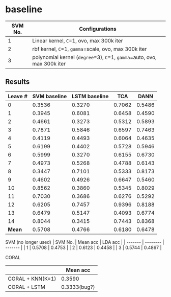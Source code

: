 baseline
===
| SVM No. | Configurations |
| ------ | -------------- |
| 1 | Linear kernel, `C`=1, ovo, max 300k iter |
| 2 | rbf kernel, `C`=1, `gamma`=scale, ovo, max 300k iter |
| 3 | polynomial kernel (`degree`=3), `C`=1, `gamma`=auto, ovo, max 300k iter |

Results
---
| Leave # | SVM baseline | LSTM baseline | TCA | DANN |
| ------- | ------------ | ------------- | --- | ---- |
|        0 | 0.3536 | 0.3270 | 0.7062 | 0.5486 |
|        1 | 0.3945 | 0.6081 | 0.6458 | 0.4590 |
|        2 | 0.4661 | 0.3273 | 0.5312 | 0.5893 |
|        3 | 0.7871 | 0.5846 | 0.6597 | 0.7463 |
|        4 | 0.4119 | 0.4493 | 0.6064 | 0.4635 |
|        5 | 0.6199 | 0.4402 | 0.5728 | 0.5946 |
|        6 | 0.5999 | 0.3270 | 0.6155 | 0.6730 |
|        7 | 0.4973 | 0.5268 | 0.4788 | 0.6143 |
|        8 | 0.3447 | 0.7101 | 0.5333 | 0.8173 |
|        9 | 0.4602 | 0.4926 | 0.6647 | 0.5460 |
|       10 | 0.8562 | 0.3860 | 0.5345 | 0.8029 |
|       11 | 0.7030 | 0.3686 | 0.6276 | 0.5292 |
|       12 | 0.6205 | 0.7457 | 0.9396 | 0.8188 |
|       13 | 0.6479 | 0.5147 | 0.4093 | 0.6774 |
|       14 | 0.8044 | 0.3415 | 0.7443 | 0.8368 |
| **Mean** | 0.5708 | 0.4766 | 0.6180 | 0.6478 |


SVM (no longer used)
| SVM No. | Mean acc | LDA acc |
| ------- | -------- | ------- |
| 1 | 0.5708 | 0.4753 |
| 2 | 0.6123 | 0.4458 |
| 3 | 0.5744 | 0.4867 |

CORAL

|                  | Mean acc     |
| ---------------- | ------------ |
| CORAL + KNN(K=1) | 0.3590       |
| CORAL + LSTM     | 0.3333(bug?) |

